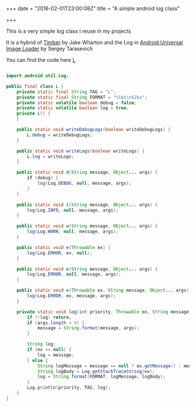 +++
date = "2016-02-01T23:00:08Z"
title = "A simple android log class"

+++


This is a very simple log class I reuse in my projects

It is  a hybrid of [Timber](https://github.com/JakeWharton/timber "Timber") by Jake Wharton and the Log in 
[Android Universal Image Loader](https://github.com/nostra13/Android-Universal-Image-Loader "Android Universal Image Loader") by Sergey Tarasevich

<!--more-->

You can find the code here  [L](https://github.com/ernan/L "L")


```java

import android.util.Log;

public final class L {
    private static final String TAG = "L";
    private static final String FORMAT = "%1$s\n%2$s";
    private static volatile boolean debug = false;
    private static volatile boolean log = true;
    private L() {
    }

    public static void writeDebugLogs(boolean writeDebugLogs) {
        L.debug = writeDebugLogs;
    }

    public static void writeLogs(boolean writeLogs) {
        L.log = writeLogs;
    }

    public static void d(String message, Object... args) {
        if (debug) {
            log(Log.DEBUG, null, message, args);
        }
    }

    public static void i(String message, Object... args) {
        log(Log.INFO, null, message, args);
    }

    public static void w(String message, Object... args) {
        log(Log.WARN, null, message, args);
    }

    public static void e(Throwable ex) {
        log(Log.ERROR, ex, null);
    }

    public static void e(String message, Object... args) {
        log(Log.ERROR, null, message, args);
    }

    public static void e(Throwable ex, String message, Object... args) {
        log(Log.ERROR, ex, message, args);
    }

    private static void log(int priority, Throwable ex, String message, Object... args) {
        if (!log) return;
        if (args.length > 0) {
            message = String.format(message, args);
        }

        String log;
        if (ex == null) {
            log = message;
        } else {
            String logMessage = message == null ? ex.getMessage() : message;
            String logBody = Log.getStackTraceString(ex);
            log = String.format(FORMAT, logMessage, logBody);
        }
        Log.println(priority, TAG, log);
    }
}

```
